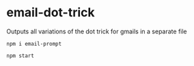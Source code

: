 # email-dot-trick
Outputs all variations of the dot trick for gmails in a separate file

```
npm i email-prompt
```
```
npm start
```